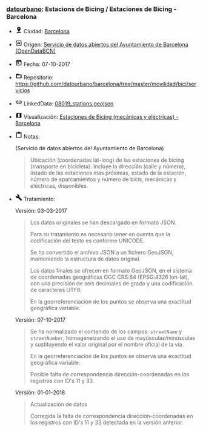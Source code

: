 ### [datourbano](https://github.com/datourbano): Estacions de Bicing / Estaciones de Bicing - Barcelona

* ![](https://raw.githubusercontent.com/datourbano/simbologia/master/_/ubicacion_18.png) Ciudad: [Barcelona](https://datourbano.github.io/barcelona)
* ![](https://raw.githubusercontent.com/datourbano/simbologia/master/_/origen_18.png) Origen: [Servicio de datos abiertos del Ayuntamiento de Barcelona (OpenDataBCN)](http://opendata-ajuntament.barcelona.cat/data/es/dataset/bicing)
* ![](https://raw.githubusercontent.com/datourbano/simbologia/master/_/calendario_18.png) Fecha: 07-10-2017
* ![](https://raw.githubusercontent.com/datourbano/simbologia/master/_/carpeta_18.png) Repositorio: https://github.com/datourbano/barcelona/tree/master/movilidad/bici/servicios
* ![](https://raw.githubusercontent.com/datourbano/simbologia/master/_/enlace_18.png) LinkedData: [08019_stations.geojson](https://raw.githubusercontent.com/datourbano/barcelona/master/movilidad/bici/servicios/08019_stations.geojson)
* ![](https://raw.githubusercontent.com/datourbano/simbologia/master/_/mapa_18.png) Visualización: [Estaciones de Bicing (mecánicas y eléctricas) - Barcelona](https://datourbano.github.io/barcelona/movilidad/bici/servicios/08019_stations)
* ![](https://raw.githubusercontent.com/datourbano/simbologia/master/_/notas_18.png) Notas:

  (Servicio de datos abiertos del Ayuntamiento de Barcelona)
  >Ubicación (coordenadas lat-long) de las estaciones de bicing (transporte en bicicleta). Incluye la dirección (calle y número), listado de las estaciones más próximas, estado de la estación, número de aparcamientos y número de bicis, mecánicas y eléctricas, disponibles.
* ![](https://raw.githubusercontent.com/datourbano/simbologia/master/_/herramienta_18.png) Tratamiento:

  Versión: 03-03-2017

  >Los datos originales se han descargado en formato JSON. 
  >
  >Para su tratamiento es necesario tener en cuenta que la codificación del texto es conforme UNICODE.
  >
  >Se ha convertido el archivo JSON a un fichero GeoJSON, manteniendo la estructura de datos original.
  >
  >Los datos finales se ofrecen en formato GeoJSON, en el sistema de coordenadas geográficas OGC CRS:84 (EPSG:4326 lon-lat), con una precisión de seis decimales de grado y una codificación de caracteres UTF8.
  >
  >En la georreferenciación de los puntos se observa una exactitud geográfica variable.
 
  Versión: 07-10-2017  

  >Se ha normalizado el contenido de los campos: `streetName` y `streetNumber`, homogeneizando el uso de mayúsculas/minúsculas y sustituyendo el valor original por el nombre oficial de la vía.
  >  
  >En la georreferenciación de los puntos se observa una exactitud geográfica variable.
  >  
  >Posible falta de correspondencia dirección-coordenadas en los registros con ID's 11 y 33.

  Versión: 01-01-2018  

  >Actualización de datos
  >
  >Corregida la falta de correspondencia dirección-coordenadas en los registros con ID's 11 y 33 detectada en la versión anterior.
 


  
